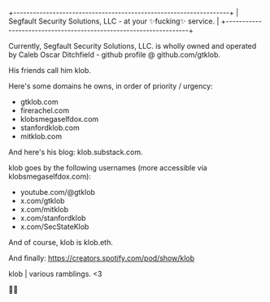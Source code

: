 +------------------------------------------------------------------+
| Segfault Security Solutions, LLC - at your ✨fucking✨ service. |
+------------------------------------------------------------------+

Currently, Segfault Security Solutions, LLC. is wholly owned and operated by Caleb Oscar Ditchfield - github profile @ github.com/gtklob.

His friends call him klob.

Here's some domains he owns, in order of priority / urgency:

- gtklob.com
- firerachel.com
- klobsmegaselfdox.com
- stanfordklob.com
- mitklob.com

And here's his blog: klob.substack.com.

klob goes by the following usernames (more accessible via klobsmegaselfdox.com):

- youtube.com/@gtklob
- x.com/gtklob
- x.com/mitklob
- x.com/stanfordklob
- x.com/SecStateKlob

And of course, klob is klob.eth.

And finally: https://creators.spotify.com/pod/show/klob

klob | various ramblings. <3

🩵✨
